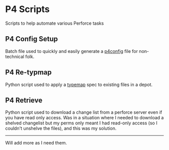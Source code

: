 # P4 Scripts
Scripts to help automate various Perforce tasks

## P4 Config Setup

Batch file used to quickly and easily generate a [p4config](https://www.perforce.com/perforce/doc.current/manuals/cmdref/P4CONFIG.html) file for non-technical folk.

## P4 Re-typmap

Python script used to apply a [typemap](https://www.perforce.com/perforce/r14.2/manuals/cmdref/p4_typemap.html) spec to existing files in a depot.

## P4 Retrieve

Python script used to download a change list from a perforce server even if you have read only access.
Was in a situation where I needed to download a shelved changelist but my perms only meant I had read-only access (so I couldn't unshelve the files), and this was my solution.

------

Will add more as I need them.

## 

